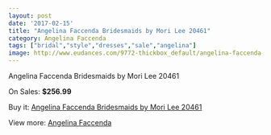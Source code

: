 ```yaml
---
layout: post
date: '2017-02-15'
title: "Angelina Faccenda Bridesmaids by Mori Lee 20461"
category: Angelina Faccenda
tags: ["bridal","style","dresses","sale","angelina"]
image: http://www.eudances.com/9772-thickbox_default/angelina-faccenda-bridesmaids-by-mori-lee-20461.jpg
---
```

Angelina Faccenda Bridesmaids by Mori Lee 20461

On Sales: **$256.99**
<a href="https://www.eudances.com/en/angelina-faccenda/3209-angelina-faccenda-bridesmaids-by-mori-lee-20461.html"><amp-img layout="responsive" width="600" height="600" src="//www.eudances.com/9772-thickbox_default/angelina-faccenda-bridesmaids-by-mori-lee-20461.jpg" alt="Angelina Faccenda Bridesmaids by Mori Lee 20461 0" /></a>
<a href="https://www.eudances.com/en/angelina-faccenda/3209-angelina-faccenda-bridesmaids-by-mori-lee-20461.html"><amp-img layout="responsive" width="600" height="600" src="//www.eudances.com/9776-thickbox_default/angelina-faccenda-bridesmaids-by-mori-lee-20461.jpg" alt="Angelina Faccenda Bridesmaids by Mori Lee 20461 1" /></a>
<a href="https://www.eudances.com/en/angelina-faccenda/3209-angelina-faccenda-bridesmaids-by-mori-lee-20461.html"><amp-img layout="responsive" width="600" height="600" src="//www.eudances.com/9775-thickbox_default/angelina-faccenda-bridesmaids-by-mori-lee-20461.jpg" alt="Angelina Faccenda Bridesmaids by Mori Lee 20461 2" /></a>
<a href="https://www.eudances.com/en/angelina-faccenda/3209-angelina-faccenda-bridesmaids-by-mori-lee-20461.html"><amp-img layout="responsive" width="600" height="600" src="//www.eudances.com/9774-thickbox_default/angelina-faccenda-bridesmaids-by-mori-lee-20461.jpg" alt="Angelina Faccenda Bridesmaids by Mori Lee 20461 3" /></a>
<a href="https://www.eudances.com/en/angelina-faccenda/3209-angelina-faccenda-bridesmaids-by-mori-lee-20461.html"><amp-img layout="responsive" width="600" height="600" src="//www.eudances.com/9773-thickbox_default/angelina-faccenda-bridesmaids-by-mori-lee-20461.jpg" alt="Angelina Faccenda Bridesmaids by Mori Lee 20461 4" /></a>

Buy it: [Angelina Faccenda Bridesmaids by Mori Lee 20461](https://www.eudances.com/en/angelina-faccenda/3209-angelina-faccenda-bridesmaids-by-mori-lee-20461.html "Angelina Faccenda Bridesmaids by Mori Lee 20461")

View more: [Angelina Faccenda](https://www.eudances.com/en/55-angelina-faccenda "Angelina Faccenda")